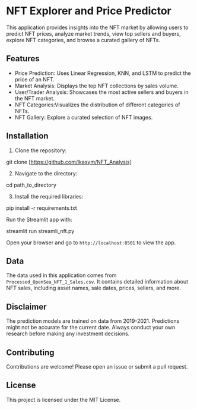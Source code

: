 

# NFT Explorer and Price Predictor



This application provides insights into the NFT market by allowing users to predict NFT prices, analyze market trends, view top sellers and buyers, explore NFT categories, and browse a curated gallery of NFTs.

## Features

- Price Prediction: Uses Linear Regression, KNN, and LSTM to predict the price of an NFT.
- Market Analysis: Displays the top NFT collections by sales volume.
- User/Trader Analysis: Showcases the most active sellers and buyers in the NFT market.
- NFT Categories:Visualizes the distribution of different categories of NFTs.
- NFT Gallery: Explore a curated selection of NFT images.

## Installation

1. Clone the repository:

git clone [https://github.com/lkasym/NFT_Analysis]


2. Navigate to the directory:

cd path_to_directory


3. Install the required libraries:

pip install -r requirements.txt




Run the Streamlit app with:

streamlit run streamli_nft.py


Open your browser and go to `http://localhost:8501` to view the app.

## Data

The data used in this application comes from `Processed_OpenSea_NFT_1_Sales.csv`. It contains detailed information about NFT sales, including asset names, sale dates, prices, sellers, and more.

## Disclaimer

The prediction models are trained on data from 2019-2021. Predictions might not be accurate for the current date. Always conduct your own research before making any investment decisions.

## Contributing

Contributions are welcome! Please open an issue or submit a pull request.

## License

This project is licensed under the MIT License.


